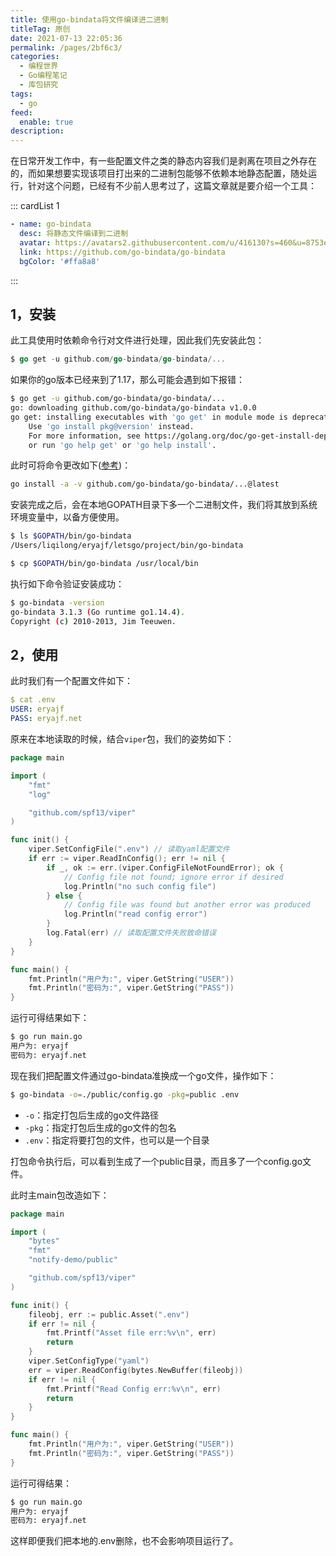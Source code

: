 ```yaml
---
title: 使用go-bindata将文件编译进二进制
titleTag: 原创
date: 2021-07-13 22:05:36
permalink: /pages/2bf6c3/
categories: 
  - 编程世界
  - Go编程笔记
  - 库包研究
tags: 
  - go
feed: 
  enable: true
description: 
---
```


在日常开发工作中，有一些配置文件之类的静态内容我们是剥离在项目之外存在的，而如果想要实现该项目打出来的二进制包能够不依赖本地静态配置，随处运行，针对这个问题，已经有不少前人思考过了，这篇文章就是要介绍一个工具：


::: cardList 1
```yaml
- name: go-bindata
  desc: 将静态文件编译到二进制
  avatar: https://avatars2.githubusercontent.com/u/416130?s=460&u=8753e86600e300a9811cdc539aa158deec2e2724&v=4
  link: https://github.com/go-bindata/go-bindata
  bgColor: '#ffa8a8'
```
:::

## 1，安装

此工具使用时依赖命令行对文件进行处理，因此我们先安装此包：

```go
$ go get -u github.com/go-bindata/go-bindata/...
```

如果你的go版本已经来到了1.17，那么可能会遇到如下报错：

```sh
$ go get -u github.com/go-bindata/go-bindata/...
go: downloading github.com/go-bindata/go-bindata v1.0.0
go get: installing executables with 'go get' in module mode is deprecated.
	Use 'go install pkg@version' instead.
	For more information, see https://golang.org/doc/go-get-install-deprecation
	or run 'go help get' or 'go help install'.
```

此时可将命令更改如下([参考](https://github.com/go-bindata/go-bindata/issues/77))：

```sh
go install -a -v github.com/go-bindata/go-bindata/...@latest
```


安装完成之后，会在本地GOPATH目录下多一个二进制文件，我们将其放到系统环境变量中，以备方便使用。

```sh
$ ls $GOPATH/bin/go-bindata
/Users/liqilong/eryajf/letsgo/project/bin/go-bindata

$ cp $GOPATH/bin/go-bindata /usr/local/bin
```

执行如下命令验证安装成功：

```sh
$ go-bindata -version
go-bindata 3.1.3 (Go runtime go1.14.4).
Copyright (c) 2010-2013, Jim Teeuwen.
```

## 2，使用

此时我们有一个配置文件如下：

```yaml
$ cat .env
USER: eryajf
PASS: eryajf.net
```

原来在本地读取的时候，结合`viper`包，我们的姿势如下：

```go
package main

import (
	"fmt"
	"log"

	"github.com/spf13/viper"
)

func init() {
	viper.SetConfigFile(".env") // 读取yaml配置文件
	if err := viper.ReadInConfig(); err != nil {
		if _, ok := err.(viper.ConfigFileNotFoundError); ok {
			// Config file not found; ignore error if desired
			log.Println("no such config file")
		} else {
			// Config file was found but another error was produced
			log.Println("read config error")
		}
		log.Fatal(err) // 读取配置文件失败致命错误
	}
}

func main() {
	fmt.Println("用户为:", viper.GetString("USER"))
	fmt.Println("密码为:", viper.GetString("PASS"))
}
```

运行可得结果如下：

```sh
$ go run main.go
用户为: eryajf
密码为: eryajf.net
```

现在我们把配置文件通过go-bindata准换成一个go文件，操作如下：

```sh
$ go-bindata -o=./public/config.go -pkg=public .env
```

- `-o`：指定打包后生成的go文件路径
- `-pkg`：指定打包后生成的go文件的包名
- `.env`：指定将要打包的文件，也可以是一个目录

打包命令执行后，可以看到生成了一个public目录，而且多了一个config.go文件。

此时主main包改造如下：

```go
package main

import (
	"bytes"
	"fmt"
	"notify-demo/public"

	"github.com/spf13/viper"
)

func init() {
	fileobj, err := public.Asset(".env")
	if err != nil {
		fmt.Printf("Asset file err:%v\n", err)
		return
	}
	viper.SetConfigType("yaml")
	err = viper.ReadConfig(bytes.NewBuffer(fileobj))
	if err != nil {
		fmt.Printf("Read Config err:%v\n", err)
		return
	}
}

func main() {
	fmt.Println("用户为:", viper.GetString("USER"))
	fmt.Println("密码为:", viper.GetString("PASS"))
}
```

运行可得结果：

```sh
$ go run main.go
用户为: eryajf
密码为: eryajf.net
```

这样即便我们把本地的.env删除，也不会影响项目运行了。